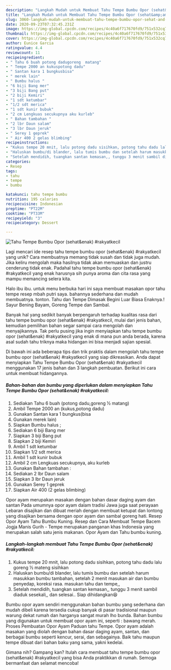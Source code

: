 ```yaml
---
description: "Langkah Mudah untuk Membuat Tahu Tempe Bumbu Opor (sehat&amp;amp;enak) #rakyatkecil, Menggugah Selera"
title: "Langkah Mudah untuk Membuat Tahu Tempe Bumbu Opor (sehat&amp;amp;enak) #rakyatkecil, Menggugah Selera"
slug: 3060-langkah-mudah-untuk-membuat-tahu-tempe-bumbu-opor-sehat-and-amp-enak-rakyatkecil-menggugah-selera
date: 2020-09-23T07:32:45.231Z
image: https://img-global.cpcdn.com/recipes/4c40a6f717670fd9/751x532cq70/tahu-tempe-bumbu-opor-sehatenak-rakyatkecil-foto-resep-utama.jpg
thumbnail: https://img-global.cpcdn.com/recipes/4c40a6f717670fd9/751x532cq70/tahu-tempe-bumbu-opor-sehatenak-rakyatkecil-foto-resep-utama.jpg
cover: https://img-global.cpcdn.com/recipes/4c40a6f717670fd9/751x532cq70/tahu-tempe-bumbu-opor-sehatenak-rakyatkecil-foto-resep-utama.jpg
author: Eunice Garcia
ratingvalue: 4.4
reviewcount: 11
recipeingredient:
- " Tahu 6 buah potong dadugoreng  matang"
- " Tempe 2000 an kukuspotong dadu"
- " Santan kara 1 bungkusbisa"
- " merek lain"
- " Bumbu halus "
- "6 biji Bang mer"
- "3 biji Bang put"
- "2 biji Kemiri"
- "1 sdt ketumbar"
- "1/2 sdt merica"
- "1 sdt kunir bubuk"
- "2 cm Lengkuas secukupnya aku kurleb"
- " Bahan tambahan "
- "2 lbr Daun salam"
- "3 lbr Daun jeruk"
- " Serey 1 geprek"
- " Air 400 2 gelas blimbing"
recipeinstructions:
- "Kukus tempe 20 mnit, lalu potong dadu sisihkan, potong tahu dadu lalu goreng ½ mateng sisihkan"
- "Haluskan bumbu/di blander, lalu tumis bumbu dan setelah harum masukkan bumbu tambahan, setelah 2 menit masukan air dan bumbu penyedap, koreksi rasa. masukan tahu dan tempe,,"
- "Setelah mendidih, tuangkan santan kemasan,, tunggu 3 menit sambil diaduk sesekali,, dan selesai.. Siap dihidangkan😆"
categories:
- Resep
tags:
- tahu
- tempe
- bumbu

katakunci: tahu tempe bumbu 
nutrition: 195 calories
recipecuisine: Indonesian
preptime: "PT22M"
cooktime: "PT33M"
recipeyield: "3"
recipecategory: Dessert

---
```



![Tahu Tempe Bumbu Opor (sehat&amp;enak) #rakyatkecil](https://img-global.cpcdn.com/recipes/4c40a6f717670fd9/751x532cq70/tahu-tempe-bumbu-opor-sehatenak-rakyatkecil-foto-resep-utama.jpg)

Lagi mencari ide resep tahu tempe bumbu opor (sehat&amp;enak) #rakyatkecil yang unik? Cara membuatnya memang tidak susah dan tidak juga mudah. Jika keliru mengolah maka hasilnya tidak akan memuaskan dan justru cenderung tidak enak. Padahal tahu tempe bumbu opor (sehat&amp;enak) #rakyatkecil yang enak harusnya sih punya aroma dan cita rasa yang mampu memancing selera kita.

Halo ibu ibu. untuk menu berbuka hari ini saya membuat masakan opor tahu tempe resep mbah putri saya. bahannya sederhana dan mudah membuatnya. tonton. Tahu dan Tempe Dimasak Begini Luar Biasa Enaknya.! Sayur Bening Bayam, Goreng Tempe dan Sambal.

Banyak hal yang sedikit banyak berpengaruh terhadap kualitas rasa dari tahu tempe bumbu opor (sehat&amp;enak) #rakyatkecil, mulai dari jenis bahan, kemudian pemilihan bahan segar sampai cara mengolah dan menyajikannya. Tak perlu pusing jika ingin menyiapkan tahu tempe bumbu opor (sehat&amp;enak) #rakyatkecil yang enak di mana pun anda berada, karena asal sudah tahu triknya maka hidangan ini bisa menjadi sajian spesial.


Di bawah ini ada beberapa tips dan trik praktis dalam mengolah tahu tempe bumbu opor (sehat&amp;enak) #rakyatkecil yang siap dikreasikan. Anda dapat menyiapkan Tahu Tempe Bumbu Opor (sehat&amp;enak) #rakyatkecil menggunakan 17 jenis bahan dan 3 langkah pembuatan. Berikut ini cara untuk membuat hidangannya.

<!--inarticleads1-->

##### Bahan-bahan dan bumbu yang diperlukan dalam menyiapkan Tahu Tempe Bumbu Opor (sehat&amp;enak) #rakyatkecil:

1. Sediakan  Tahu 6 buah (potong dadu,goreng ½ matang)
1. Ambil  Tempe 2000 an (kukus,potong dadu)
1. Gunakan  Santan kara 1 bungkus(bisa
1. Gunakan  merek lain)
1. Siapkan  Bumbu halus ;
1. Sediakan 6 biji Bang mer
1. Siapkan 3 biji Bang put
1. Siapkan 2 biji Kemiri
1. Ambil 1 sdt ketumbar
1. Siapkan 1/2 sdt merica
1. Ambil 1 sdt kunir bubuk
1. Ambil 2 cm Lengkuas secukupnya, aku kurleb
1. Gunakan  Bahan tambahan :
1. Sediakan 2 lbr Daun salam
1. Siapkan 3 lbr Daun jeruk
1. Gunakan  Serey 1 geprek
1. Siapkan  Air 400 (2 gelas blimbing)


Opor ayam merupakan masakan dengan bahan dasar daging ayam dan santan Pada umumnya opor ayam dalam tradisi Jawa juga saat perayaan Lebaran disajikan dan dibuat meriah dengan membuat ketupat dan lontong yang disajikan bersama dengan opor ayam dan sambal goreng hati. Resep Opor Ayam Tahu Bumbu Kuning. Resep dan Cara Membuat Tempe Bacem Jogja Manis Gurih - Tempe merupakan panganan khas Indonesia yang merupakan salah satu jenis makanan. Opor Ayam dan Tahu bumbu kuning. 

<!--inarticleads2-->

##### Langkah-langkah membuat Tahu Tempe Bumbu Opor (sehat&amp;enak) #rakyatkecil:

1. Kukus tempe 20 mnit, lalu potong dadu sisihkan, potong tahu dadu lalu goreng ½ mateng sisihkan
1. Haluskan bumbu/di blander, lalu tumis bumbu dan setelah harum masukkan bumbu tambahan, setelah 2 menit masukan air dan bumbu penyedap, koreksi rasa. masukan tahu dan tempe,,
1. Setelah mendidih, tuangkan santan kemasan,, tunggu 3 menit sambil diaduk sesekali,, dan selesai.. Siap dihidangkan😆


Bumbu opor ayam sendiri menggunakan bahan bumbu yang sederhana dan mudah dibeli karena tersedia cukup banyak di pasar tradisional maupun warung dekat rumah dan harganya sangat murah lho bunda. Bahan bumbu yang digunakan untuk membuat opor ayam ini, seperti : bawang merah. Proses Pembuatan Opor Ayam Paduan tahu Tempe. Opor ayam adalah masakan yang diolah dengan bahan dasar daging ayam, santan, dan berbagai bumbu seperti kencur, serai, dan sebagainya. Baik tahu maupun tempe dibuat dari bahan baku yang sama, yakni kedelai. 

Gimana nih? Gampang kan? Itulah cara membuat tahu tempe bumbu opor (sehat&amp;enak) #rakyatkecil yang bisa Anda praktikkan di rumah. Semoga bermanfaat dan selamat mencoba!
